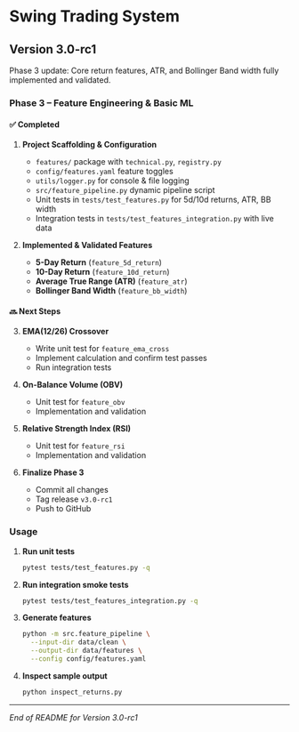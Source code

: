 # Swing Trading System

## Version 3.0-rc1

Phase 3 update: Core return features, ATR, and Bollinger Band width fully implemented and validated.

### Phase 3 – Feature Engineering & Basic ML

#### ✅ Completed
1. **Project Scaffolding & Configuration**  
   - `features/` package with `technical.py`, `registry.py`  
   - `config/features.yaml` feature toggles  
   - `utils/logger.py` for console & file logging  
   - `src/feature_pipeline.py` dynamic pipeline script  
   - Unit tests in `tests/test_features.py` for 5d/10d returns, ATR, BB width  
   - Integration tests in `tests/test_features_integration.py` with live data  

2. **Implemented & Validated Features**  
   - **5-Day Return** (`feature_5d_return`)  
   - **10-Day Return** (`feature_10d_return`)  
   - **Average True Range (ATR)** (`feature_atr`)  
   - **Bollinger Band Width** (`feature_bb_width`)  

#### 🔜 Next Steps
3. **EMA(12/26) Crossover**  
   - Write unit test for `feature_ema_cross`  
   - Implement calculation and confirm test passes  
   - Run integration tests

4. **On-Balance Volume (OBV)**  
   - Unit test for `feature_obv`  
   - Implementation and validation  

5. **Relative Strength Index (RSI)**  
   - Unit test for `feature_rsi`  
   - Implementation and validation  

6. **Finalize Phase 3**  
   - Commit all changes  
   - Tag release `v3.0-rc1`  
   - Push to GitHub  

### Usage

1. **Run unit tests**  
   ```bash
   pytest tests/test_features.py -q
   ```

2. **Run integration smoke tests**  
   ```bash
   pytest tests/test_features_integration.py -q
   ```

3. **Generate features**  
   ```bash
   python -m src.feature_pipeline \
     --input-dir data/clean \
     --output-dir data/features \
     --config config/features.yaml
   ```

4. **Inspect sample output**  
   ```bash
   python inspect_returns.py
   ```

---

*End of README for Version 3.0-rc1*  
